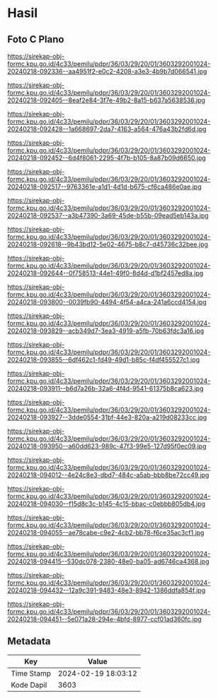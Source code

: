 # Hasil

## Foto C Plano

https://sirekap-obj-formc.kpu.go.id/4c33/pemilu/pdpr/36/03/29/20/01/3603292001024-20240218-092336--aa4951f2-e0c2-4208-a3e3-4b9b7d066541.jpg

https://sirekap-obj-formc.kpu.go.id/4c33/pemilu/pdpr/36/03/29/20/01/3603292001024-20240218-092405--8eaf2e84-3f7e-49b2-8a15-b637a5638536.jpg

https://sirekap-obj-formc.kpu.go.id/4c33/pemilu/pdpr/36/03/29/20/01/3603292001024-20240218-092428--1a668697-2da7-4163-a564-476a43b2fd6d.jpg

https://sirekap-obj-formc.kpu.go.id/4c33/pemilu/pdpr/36/03/29/20/01/3603292001024-20240218-092452--6d4f8061-2295-4f7b-b105-8a87b09d6650.jpg

https://sirekap-obj-formc.kpu.go.id/4c33/pemilu/pdpr/36/03/29/20/01/3603292001024-20240218-092517--9763361e-a1d1-4d1d-b675-cf6ca486e0ae.jpg

https://sirekap-obj-formc.kpu.go.id/4c33/pemilu/pdpr/36/03/29/20/01/3603292001024-20240218-092537--a3b47390-3a69-45de-b55b-09ead5eb143a.jpg

https://sirekap-obj-formc.kpu.go.id/4c33/pemilu/pdpr/36/03/29/20/01/3603292001024-20240218-092618--9b43bd12-5e02-4675-b8c7-d45736c32bee.jpg

https://sirekap-obj-formc.kpu.go.id/4c33/pemilu/pdpr/36/03/29/20/01/3603292001024-20240218-092644--0f758513-44e1-49f0-8d4d-d1bf2457ed8a.jpg

https://sirekap-obj-formc.kpu.go.id/4c33/pemilu/pdpr/36/03/29/20/01/3603292001024-20240218-093800--0039fb90-4494-4f54-a4ca-241a6ccd4154.jpg

https://sirekap-obj-formc.kpu.go.id/4c33/pemilu/pdpr/36/03/29/20/01/3603292001024-20240218-093829--acb349d7-3ea3-4919-a5fb-70b63fdc3a16.jpg

https://sirekap-obj-formc.kpu.go.id/4c33/pemilu/pdpr/36/03/29/20/01/3603292001024-20240218-093855--6df462c1-fd49-49d1-b85c-f4df455527c1.jpg

https://sirekap-obj-formc.kpu.go.id/4c33/pemilu/pdpr/36/03/29/20/01/3603292001024-20240218-093911--b6d7a26b-32a6-4f4d-9541-61375b8ca623.jpg

https://sirekap-obj-formc.kpu.go.id/4c33/pemilu/pdpr/36/03/29/20/01/3603292001024-20240218-093927--3dde0554-31bf-44e3-820a-a219d08233cc.jpg

https://sirekap-obj-formc.kpu.go.id/4c33/pemilu/pdpr/36/03/29/20/01/3603292001024-20240218-093950--a60dd623-989c-47f3-99e5-127d95f0ec09.jpg

https://sirekap-obj-formc.kpu.go.id/4c33/pemilu/pdpr/36/03/29/20/01/3603292001024-20240218-094012--4e24c8e3-dbd7-484c-a5ab-bbb8be72cc49.jpg

https://sirekap-obj-formc.kpu.go.id/4c33/pemilu/pdpr/36/03/29/20/01/3603292001024-20240218-094030--f15d8c3c-b145-4c15-bbac-c0ebbb805db4.jpg

https://sirekap-obj-formc.kpu.go.id/4c33/pemilu/pdpr/36/03/29/20/01/3603292001024-20240218-094055--ae78cabe-c9e2-4cb2-bb78-f6ce35ac3cf1.jpg

https://sirekap-obj-formc.kpu.go.id/4c33/pemilu/pdpr/36/03/29/20/01/3603292001024-20240218-094415--530dc078-2380-48e0-ba05-ad6746ca4368.jpg

https://sirekap-obj-formc.kpu.go.id/4c33/pemilu/pdpr/36/03/29/20/01/3603292001024-20240218-094432--12a9c391-9483-48e3-8942-1386ddfa854f.jpg

https://sirekap-obj-formc.kpu.go.id/4c33/pemilu/pdpr/36/03/29/20/01/3603292001024-20240218-094451--5e071a28-294e-4bfd-8977-ccf01ad360fc.jpg


## Metadata

| Key        | Value               |
| ---------- | ------------------- |
| Time Stamp | 2024-02-19 18:03:12 |
| Kode Dapil | 3603                |



